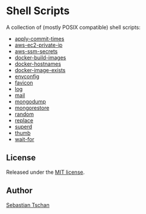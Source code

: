# Shell Scripts
A collection of (mostly POSIX compatible) shell scripts:

* [apply-commit-times](bin/apply-commit-times.sh)
* [aws-ec2-private-ip](bin/aws-ec2-private-ip.sh)
* [aws-ssm-secrets](bin/aws-ssm-secrets.sh)
* [docker-build-images](bin/docker-build-images.sh)
* [docker-hostnames](bin/docker-hostnames.sh)
* [docker-image-exists](bin/docker-image-exists.sh)
* [envconfig](bin/envconfig.sh)
* [favicon](bin/favicon.sh)
* [log](bin/log.sh)
* [mail](bin/mail.sh)
* [mongodump](bin/mongodump.sh)
* [mongorestore](bin/mongorestore.sh)
* [random](bin/random.sh)
* [replace](bin/replace.sh)
* [superd](bin/superd.sh)
* [thumb](bin/thumb.sh)
* [wait-for](bin/wait-for.sh)

## License
Released under the [MIT license](https://opensource.org/licenses/MIT).

## Author
[Sebastian Tschan](https://blueimp.net/)
